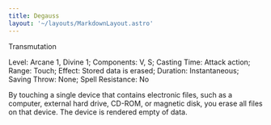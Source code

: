 ```yaml
---
title: Degauss
layout: '~/layouts/MarkdownLayout.astro'
---
```

Transmutation

Level: Arcane 1, Divine 1; Components: V, S; Casting Time: Attack action;
Range: Touch; Effect: Stored data is erased; Duration: Instantaneous; Saving
Throw: None; Spell Resistance: No

By touching a single device that contains electronic files, such as a
computer, external hard drive, CD-ROM, or magnetic disk, you erase all files
on that device. The device is rendered empty of data.

